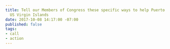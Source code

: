 ```yaml
---
title: Tell our Members of Congress these specific ways to help Puerto Rico and the
  US Virgin Islands
date: 2017-10-08 14:17:00 -07:00
published: false
tags:
- call
- action
---
```


